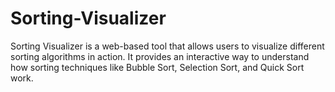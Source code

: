# Sorting-Visualizer
Sorting Visualizer is a web-based tool that allows users to visualize different sorting algorithms in action. It provides an interactive way to understand how sorting techniques like Bubble Sort, Selection Sort, and Quick Sort work.
